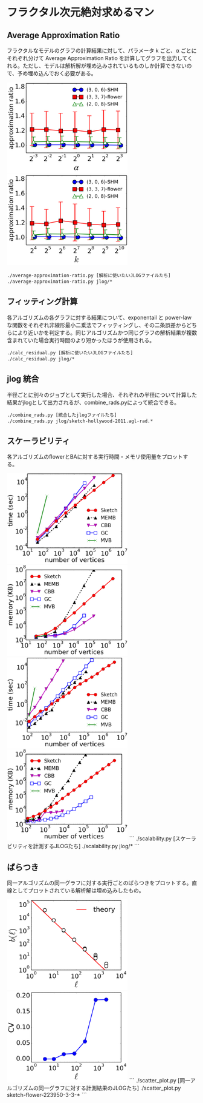 # フラクタル次元絶対求めるマン

## Average Approximation Ratio
フラクタルなモデルのグラフの計算結果に対して、パラメータ k ごと、α ごとにそれぞれ分けて Average Approximation Ratio を計算してグラフを出力してくれる。ただし、モデルは解析解が埋め込みされているものしか計算できないので、予め埋め込んでおく必要がある。

<img src="average_approximation_ratio_with_a.png" width=320px>
<img src="average_approximation_ratio_with_k.png" width=320px>

```
./average-approximation-ratio.py [解析に使いたいJLOGファイルたち]
./average-approximation-ratio.py jlog/*
```
## フィッティング計算
各アルゴリズムの各グラフに対する結果について、exponentail と power-law な関数をそれぞれ非線形最小二乗法でフィッティングし、その二条誤差からどちらにより近いかを判定する。同じアルゴリズムかつ同じグラフの解析結果が複数含まれていた場合実行時間のより短かったほうが使用される。
```
./calc_residual.py [解析に使いたいJLOGファイルたち]
./calc_residual.py jlog/*
```

## jlog 統合
半径ごとに別々のジョブとして実行した場合、それぞれの半径について計算した結果がjlogとして出力されるが、combine_rads.pyによって統合できる。

```
./combine_rads.py [統合したjlogファイルたち]
./combine_rads.py jlog/sketch-hollywood-2011.agl-rad.*
```

## スケーラビリティ
各アルゴリズムのflowerとBAに対する実行時間・メモリ使用量をプロットする。

<img src="scalability_flower_time.png" width=320px>
<img src="scalability_flower_memory.png" width=320px>
<img src="scalability_ba_time.png" width=320px>
<img src="scalability_ba_memory.png" width=320px>
```
./scalability.py [スケーラビリティを計測するJLOGたち]
./scalability.py jlog/*
```

## ばらつき
同一アルゴリズムの同一グラフに対する実行ごとのばらつきをプロットする。直線としてプロットされている解析解は埋め込みしたもの。

<img src="scatter.png" width=320px>
<img src="cv.png" width=320px>
```
./scatter_plot.py [同一アルゴリズムの同一グラフに対する計測結果のJLOGたち]
./scatter_plot.py sketch-flower-223950-3-3-*
```
